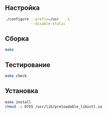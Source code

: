 <package-info :package="package" instsize showsbu2></package-info>

<script>
		new Vue({
		el: '#main',
		data: { package: {} },
		mounted: function () {
				this.getPackage('gettext');
		},
		methods: {
			getPackage: function(name) {
					getPackage(name)
					.then(response => this.package = response);
			},
		}
  })
</script>

## Настройка

```bash
./configure --prefix=/usr    \
            --disable-static 
```
## Сборка

```bash
make
```

## Тестирование

```bash
make check
```

## Установка

```bash
make install
chmod -v 0755 /usr/lib/preloadable_libintl.so
```
